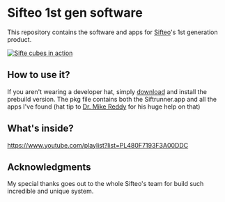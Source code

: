 
# Sifteo 1st gen software

This repository contains the software and apps for [Sifteo](https://en.wikipedia.org/wiki/Sifteo_cubes)'s 1st generation product.

[![Sifte cubes in action](https://img.youtube.com/vi/dF0NOtctaME/0.jpg)](https://www.youtube.com/watch?v=dF0NOtctaME)


## How to use it?
If you aren't wearing a developer hat, simply [download](https://github.com/dannyow/sifteo-gen1-redux/releases/download/1.1.5-r01/sifteo-gen1-1.1.5-r01.pkg) and install the prebuild version.
The pkg file contains both the Siftrunner.app and all the apps I've found (hat tip to [Dr. Mike Reddy](http://doctormikereddy.wordpress.com) for his huge help on that)

## What's inside?
https://www.youtube.com/playlist?list=PL480F7193F3A00DDC


## Acknowledgments
My special thanks goes out to the whole Sifteo's team for build such incredible and unique system.
